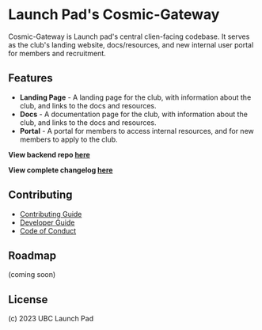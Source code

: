 # Launch Pad's Cosmic-Gateway

Cosmic-Gateway is Launch pad's central clien-facing codebase. It serves as the club's landing website, docs/resources, and new internal user portal for members and recruitment.

## Features

- **Landing Page** - A landing page for the club, with information about the club, and links to the docs and resources.
- **Docs** - A documentation page for the club, with information about the club, and links to the docs and resources.
- **Portal** - A portal for members to access internal resources, and for new members to apply to the club.

**View backend repo [here](https://github.com/ubclaunchpad/StarPort)**

**View complete changelog [here](./CHANGELOG.md)**

## Contributing

- [Contributing Guide](/CONTRIBUTING.md)
- [Developer Guide](/developers/DEVELOPER.md)
- [Code of Conduct](/CODE_OF_CONDUCT.md)

## Roadmap

(coming soon)

## License

(c) 2023 UBC Launch Pad
